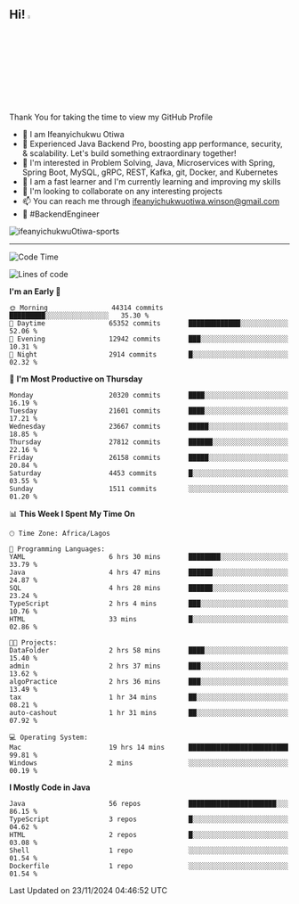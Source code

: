 <!-- BLOG-POST-LIST:START --><!-- BLOG-POST-LIST:END -->

## Hi! <img src="https://media.giphy.com/media/hvRJCLFzcasrR4ia7z/giphy.gif" width="4%"> 

Thank You for taking the time to view my GitHub Profile

- 👋 I am Ifeanyichukwu Otiwa
- 🚀 Experienced Java Backend Pro, boosting app performance, security, & scalability. Let's build something extraordinary together!
- 👀 I'm interested in Problem Solving, Java, Microservices with Spring, Spring Boot, MySQL, gRPC, REST, Kafka, git, Docker, and Kubernetes
- 🌱 I am a fast learner and I'm currently learning and improving my skills
- 💞️ I'm looking to collaborate on any interesting projects
- 📫 You can reach me through ifeanyichukwuotiwa.winson@gmail.com
- 🚀 #BackendEngineer

<p align="left" marginTop="10px"> <img src="https://komarev.com/ghpvc/?username=ifeanyichukwuOtiwa-sports&label=Profile%20views&color=0e75b6&style=for-the-badge" alt="ifeanyichukwuOtiwa-sports" /> </p>

***

<!--START_SECTION:waka-->
![Code Time](http://img.shields.io/badge/Code%20Time-3%2C153%20hrs%2023%20mins-blue)

![Lines of code](https://img.shields.io/badge/From%20Hello%20World%20I%27ve%20Written-31.3%20million%20lines%20of%20code-blue)

**I'm an Early 🐤** 

```text
🌞 Morning                44314 commits       █████████░░░░░░░░░░░░░░░░   35.30 % 
🌆 Daytime                65352 commits       █████████████░░░░░░░░░░░░   52.06 % 
🌃 Evening                12942 commits       ███░░░░░░░░░░░░░░░░░░░░░░   10.31 % 
🌙 Night                  2914 commits        █░░░░░░░░░░░░░░░░░░░░░░░░   02.32 % 
```
📅 **I'm Most Productive on Thursday** 

```text
Monday                   20320 commits       ████░░░░░░░░░░░░░░░░░░░░░   16.19 % 
Tuesday                  21601 commits       ████░░░░░░░░░░░░░░░░░░░░░   17.21 % 
Wednesday                23667 commits       █████░░░░░░░░░░░░░░░░░░░░   18.85 % 
Thursday                 27812 commits       ██████░░░░░░░░░░░░░░░░░░░   22.16 % 
Friday                   26158 commits       █████░░░░░░░░░░░░░░░░░░░░   20.84 % 
Saturday                 4453 commits        █░░░░░░░░░░░░░░░░░░░░░░░░   03.55 % 
Sunday                   1511 commits        ░░░░░░░░░░░░░░░░░░░░░░░░░   01.20 % 
```


📊 **This Week I Spent My Time On** 

```text
🕑︎ Time Zone: Africa/Lagos

💬 Programming Languages: 
YAML                     6 hrs 30 mins       ████████░░░░░░░░░░░░░░░░░   33.79 % 
Java                     4 hrs 47 mins       ██████░░░░░░░░░░░░░░░░░░░   24.87 % 
SQL                      4 hrs 28 mins       ██████░░░░░░░░░░░░░░░░░░░   23.24 % 
TypeScript               2 hrs 4 mins        ███░░░░░░░░░░░░░░░░░░░░░░   10.76 % 
HTML                     33 mins             █░░░░░░░░░░░░░░░░░░░░░░░░   02.86 % 

🐱‍💻 Projects: 
DataFolder               2 hrs 58 mins       ████░░░░░░░░░░░░░░░░░░░░░   15.40 % 
admin                    2 hrs 37 mins       ███░░░░░░░░░░░░░░░░░░░░░░   13.62 % 
algoPractice             2 hrs 36 mins       ███░░░░░░░░░░░░░░░░░░░░░░   13.49 % 
tax                      1 hr 34 mins        ██░░░░░░░░░░░░░░░░░░░░░░░   08.21 % 
auto-cashout             1 hr 31 mins        ██░░░░░░░░░░░░░░░░░░░░░░░   07.92 % 

💻 Operating System: 
Mac                      19 hrs 14 mins      █████████████████████████   99.81 % 
Windows                  2 mins              ░░░░░░░░░░░░░░░░░░░░░░░░░   00.19 % 
```

**I Mostly Code in Java** 

```text
Java                     56 repos            ██████████████████████░░░   86.15 % 
TypeScript               3 repos             █░░░░░░░░░░░░░░░░░░░░░░░░   04.62 % 
HTML                     2 repos             █░░░░░░░░░░░░░░░░░░░░░░░░   03.08 % 
Shell                    1 repo              ░░░░░░░░░░░░░░░░░░░░░░░░░   01.54 % 
Dockerfile               1 repo              ░░░░░░░░░░░░░░░░░░░░░░░░░   01.54 % 
```




 Last Updated on 23/11/2024 04:46:52 UTC
<!--END_SECTION:waka-->

<!--
<p align="center">
![trophy](https://github-profile-trophy.vercel.app/?username=ifeanyichukwuOtiwa-sports&theme=onedark) (https://github.com/ryo-ma/github-profile-trophy)
</p>
-->

<!---
ifeanyi-otiwa/ifeanyi-otiwa is a ✨ special ✨ repository because its `README.md` (this file) appears on your GitHub profile.
You can click the Preview link to take a look at your changes.
--->
